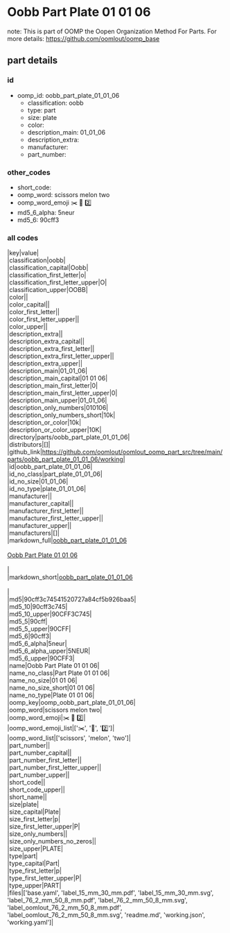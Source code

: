 # Oobb Part Plate 01 01 06  

note: This is part of OOMP the Oopen Organization Method For Parts. For more details: https://github.com/oomlout/oomp_base

##  part details





### id
* oomp_id: oobb_part_plate_01_01_06
  * classification: oobb
  * type: part
  * size: plate
  * color: 
  * description_main: 01_01_06
  * description_extra: 
  * manufacturer: 
  * part_number: 

### other_codes
* short_code: 
* oomp_word: scissors melon two
* oomp_word_emoji :scissors: :melon: :two:
* md5_6_alpha: 5neur
* md5_6: 90cff3

### all codes 
|key|value|  
|classification|oobb|  
|classification_capital|Oobb|  
|classification_first_letter|o|  
|classification_first_letter_upper|O|  
|classification_upper|OOBB|  
|color||  
|color_capital||  
|color_first_letter||  
|color_first_letter_upper||  
|color_upper||  
|description_extra||  
|description_extra_capital||  
|description_extra_first_letter||  
|description_extra_first_letter_upper||  
|description_extra_upper||  
|description_main|01_01_06|  
|description_main_capital|01 01 06|  
|description_main_first_letter|0|  
|description_main_first_letter_upper|0|  
|description_main_upper|01_01_06|  
|description_only_numbers|010106|  
|description_only_numbers_short|10k|  
|description_or_color|10k|  
|description_or_color_upper|10K|  
|directory|parts/oobb_part_plate_01_01_06|  
|distributors|[]|  
|github_link|https://github.com/oomlout/oomlout_oomp_part_src/tree/main/parts/oobb_part_plate_01_01_06/working|  
|id|oobb_part_plate_01_01_06|  
|id_no_class|part_plate_01_01_06|  
|id_no_size|01_01_06|  
|id_no_type|plate_01_01_06|  
|manufacturer||  
|manufacturer_capital||  
|manufacturer_first_letter||  
|manufacturer_first_letter_upper||  
|manufacturer_upper||  
|manufacturers|[]|  
|markdown_full|[oobb_part_plate_01_01_06](https://github.com/oomlout/oomlout_oomp_part_src/tree/main/parts/oobb_part_plate_01_01_06/working)<br>[](https://github.com/oomlout/oomlout_oomp_part_src/tree/main/parts/oobb_part_plate_01_01_06/working)<br>[Oobb Part Plate 01 01 06](https://github.com/oomlout/oomlout_oomp_part_src/tree/main/parts/oobb_part_plate_01_01_06/working)<br><br>|  
|markdown_short|[oobb_part_plate_01_01_06](https://github.com/oomlout/oomlout_oomp_part_src/tree/main/parts/oobb_part_plate_01_01_06/working)<br><br>|  
|md5|90cff3c74541520727a84cf5b926baa5|  
|md5_10|90cff3c745|  
|md5_10_upper|90CFF3C745|  
|md5_5|90cff|  
|md5_5_upper|90CFF|  
|md5_6|90cff3|  
|md5_6_alpha|5neur|  
|md5_6_alpha_upper|5NEUR|  
|md5_6_upper|90CFF3|  
|name|Oobb Part Plate 01 01 06|  
|name_no_class|Part Plate 01 01 06|  
|name_no_size|01 01 06|  
|name_no_size_short|01 01 06|  
|name_no_type|Plate 01 01 06|  
|oomp_key|oomp_oobb_part_plate_01_01_06|  
|oomp_word|scissors melon two|  
|oomp_word_emoji|:scissors: :melon: :two:|  
|oomp_word_emoji_list|[':scissors:', ':melon:', ':two:']|  
|oomp_word_list|['scissors', 'melon', 'two']|  
|part_number||  
|part_number_capital||  
|part_number_first_letter||  
|part_number_first_letter_upper||  
|part_number_upper||  
|short_code||  
|short_code_upper||  
|short_name||  
|size|plate|  
|size_capital|Plate|  
|size_first_letter|p|  
|size_first_letter_upper|P|  
|size_only_numbers||  
|size_only_numbers_no_zeros||  
|size_upper|PLATE|  
|type|part|  
|type_capital|Part|  
|type_first_letter|p|  
|type_first_letter_upper|P|  
|type_upper|PART|  
|files|['base.yaml', 'label_15_mm_30_mm.pdf', 'label_15_mm_30_mm.svg', 'label_76_2_mm_50_8_mm.pdf', 'label_76_2_mm_50_8_mm.svg', 'label_oomlout_76_2_mm_50_8_mm.pdf', 'label_oomlout_76_2_mm_50_8_mm.svg', 'readme.md', 'working.json', 'working.yaml']|  
